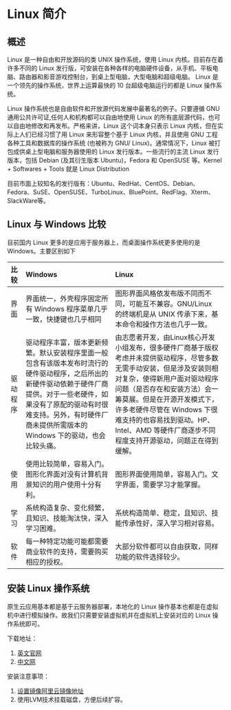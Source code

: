 # Linux 简介

## 概述

Linux 是一种自由和开放源码的类 UNIX 操作系统，使用 Linux 内核。目前存在着许多不同的 Linux 发行版，可安装在各种各样的电脑硬件设备，从手机、平板电脑、路由器和影音游戏控制台，到桌上型电脑，大型电脑和超级电脑。 Linux 是一个领先的操作系统，世界上运算最快的 10 台超级电脑运行的都是 Linux 操作系统。

Linux 操作系统也是自由软件和开放源代码发展中最著名的例子。只要遵循 GNU 通用公共许可证,任何人和机构都可以自由地使用 Linux 的所有底层源代码，也可以自由地修改和再发布。严格来讲，Linux 这个词本身只表示 Linux 内核，但在实际上人们已经习惯了用 Linux 来形容整个基于 Linux 内核，并且使用 GNU 工程各种工具和数据库的操作系统 (也被称为 GNU/ Linux)。通常情况下，Linux 被打包成供桌上型电脑和服务器使用的 Linux 发行版本。一些流行的主流 Linux 发行版本，包括 Debian (及其衍生版本 Ubuntu)，Fedora 和 OpenSUSE 等。Kernel + Softwares + Tools 就是 Linux Distribution

目前市面上较知名的发行版有：Ubuntu、RedHat、CentOS、Debian、Fedora、SuSE、OpenSUSE、TurboLinux、BluePoint、RedFlag、Xterm、SlackWare等。

## Linux 与 Windows 比较

目前国内 Linux 更多的是应用于服务器上，而桌面操作系统更多使用的是 Windows。主要区别如下

比较|Windows|Linux
:----|:----------|:---------
界面|界面统一，外壳程序固定所有 Windows 程序菜单几乎一致，快捷键也几乎相同|图形界面风格依发布版不同而不同，可能互不兼容。GNU/Linux 的终端机是从 UNIX 传承下来，基本命令和操作方法也几乎一致。
驱动程序|驱动程序丰富，版本更新频繁。默认安装程序里面一般包含有该版本发布时流行的硬件驱动程序，之后所出的新硬件驱动依赖于硬件厂商提供。对于一些老硬件，如果没有了原配的驱动有时很难支持。另外，有时硬件厂商未提供所需版本的 Windows 下的驱动，也会比较头痛。|由志愿者开发，由Linux核心开发小组发布，很多硬件厂商基于版权考虑并未提供驱动程序，尽管多数无需手动安装，但是涉及安装则相对复杂，使得新用户面对驱动程序问题（是否存在和安装方法）会一筹莫展。但是在开源开发模式下，许多老硬件尽管在 Windows 下很难支持的也容易找到驱动。HP、Intel、AMD 等硬件厂商逐步不同程度支持开源驱动，问题正在得到缓解。
使用|使用比较简单，容易入门。图形化界面对没有计算机背景知识的用户使用十分有利。|图形界面使用简单，容易入门。文字界面，需要学习才能掌握。
学习|系统构造复杂、变化频繁，且知识、技能淘汰快，深入学习困难。|系统构造简单、稳定，且知识、技能传承性好，深入学习相对容易。
软件|每一种特定功能可能都需要商业软件的支持，需要购买相应的授权。|大部分软件都可以自由获取，同样功能的软件选择较少。

## 安装 Linux 操作系统

原生云应用基本都是基于云服务器部署，本地化的 Linux 操作基本也都是在虚拟机中进行模拟操作。故我们只需要安装虚拟机并在虚拟机上安装对应的 Linux 操作系统即可。

下载地址：
1. [英文官网](https://ubuntu.com/download)
2. [中文网](https://cn.ubuntu.com/)

安装注意事项：
1. [设置镜像阿里云镜像地址](http://mirrors.aliyun.com/ubuntu/)
2. 使用LVM技术挂载磁盘，方便后续扩容。